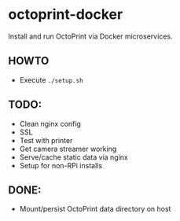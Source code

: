 # octoprint-docker
 
Install and run OctoPrint via Docker microservices.

## HOWTO
- Execute `./setup.sh`

## TODO:
- Clean nginx config
- SSL
- Test with printer
- Get camera streamer working
- Serve/cache static data via nginx
- Setup for non-RPi installs

## DONE:
- Mount/persist OctoPrint data directory on host

